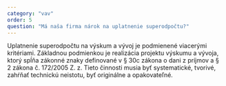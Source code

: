 ```yaml
---
category: "vav"
order: 5
question: "Má naša firma nárok na uplatnenie superodpočtu?"
---
```


Uplatnenie superodpočtu na výskum a vývoj je podmienené viacerými kritériami. Základnou podmienkou je realizácia projektu výskumu a vývoja, ktorý spĺňa zákonné znaky definované v § 30c zákona o dani z príjmov a § 2 zákona č. 172/2005 Z. z. Tieto činnosti musia byť systematické, tvorivé, zahŕňať technickú neistotu, byť originálne a opakovateľné.
